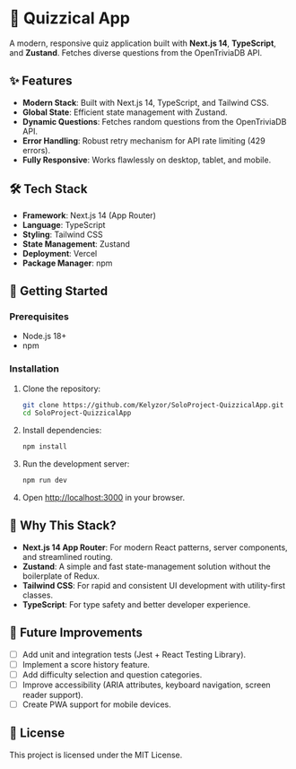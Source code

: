 # 🧠 Quizzical App

A modern, responsive quiz application built with **Next.js 14**, **TypeScript**, and **Zustand**. Fetches diverse questions from the OpenTriviaDB API.

## ✨ Features

-   **Modern Stack**: Built with Next.js 14, TypeScript, and Tailwind CSS.
-   **Global State**: Efficient state management with Zustand.
-   **Dynamic Questions**: Fetches random questions from the OpenTriviaDB API.
-   **Error Handling**: Robust retry mechanism for API rate limiting (429 errors).
-   **Fully Responsive**: Works flawlessly on desktop, tablet, and mobile.

## 🛠 Tech Stack

-   **Framework**: Next.js 14 (App Router)
-   **Language**: TypeScript
-   **Styling**: Tailwind CSS
-   **State Management**: Zustand
-   **Deployment**: Vercel
-   **Package Manager**: npm

## 🚀 Getting Started

### Prerequisites

-   Node.js 18+ 
-   npm

### Installation

1.  Clone the repository:
    ```bash
    git clone https://github.com/Kelyzor/SoloProject-QuizzicalApp.git
    cd SoloProject-QuizzicalApp
    ```

2.  Install dependencies:
    ```bash
    npm install
    ```

3.  Run the development server:
    ```bash
    npm run dev
    ```

4.  Open [http://localhost:3000](http://localhost:3000) in your browser.

## 🤔 Why This Stack?

-   **Next.js 14 App Router**: For modern React patterns, server components, and streamlined routing.
-   **Zustand**: A simple and fast state-management solution without the boilerplate of Redux.
-   **Tailwind CSS**: For rapid and consistent UI development with utility-first classes.
-   **TypeScript**: For type safety and better developer experience.

## 🔮 Future Improvements

-   [ ] Add unit and integration tests (Jest + React Testing Library).
-   [ ] Implement a score history feature.
-   [ ] Add difficulty selection and question categories.
-   [ ] Improve accessibility (ARIA attributes, keyboard navigation, screen reader support). 
-   [ ] Create PWA support for mobile devices.

## 📄 License

This project is licensed under the MIT License.